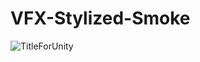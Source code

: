 # VFX-Stylized-Smoke

![TitleForUnity](https://user-images.githubusercontent.com/46512895/170706172-84f939d2-5b1c-4adc-9fb4-9e42c583f5fc.png)
